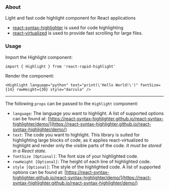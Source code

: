 ### About

Light and fast code highlight component for React applications

- [react-syntax-highlighter](https://react-syntax-highlighter.github.io/react-syntax-highlighter/) is used for code highlighting
- [react-virtualized](https://www.npmjs.com/package/react-virtualized) is used to provide fast scrolling for large files.

### Usage

Import the Highlight component:

``import { Highlight } from 'react-rapid-highlight'``

Render the component:

``<Highlight language="python" text="print(\'Hello World!\')" fontSize={14} rowHeight={30} style="darcula" /> ``

----------------------------------------------------------------------------------------------

The following ``props`` can be passed to the ``Highlight`` component:

- ``language``: The language you want to highlight. A list of supported options can be found at: [https://react-syntax-highlighter.github.io/react-syntax-highlighter/demo/](https://react-syntax-highlighter.github.io/react-syntax-highlighter/demo/)
- ``text``: The code you want to highlight. This library is suited for highlighting large blocks of code, as it applies react-virtualized to highlight and render only the visible parts of the code. *It must be stored in a React state*.
- ``fontSize [Optional]``: The font size of your highlighted code.
- ``rowHeight [Optional]``: The height of each line of highlighted code.
- ``style [Optional]``: The style of the highlighted code. A list of supported options can be found at: [https://react-syntax-highlighter.github.io/react-syntax-highlighter/demo/](https://react-syntax-highlighter.github.io/react-syntax-highlighter/demo/)